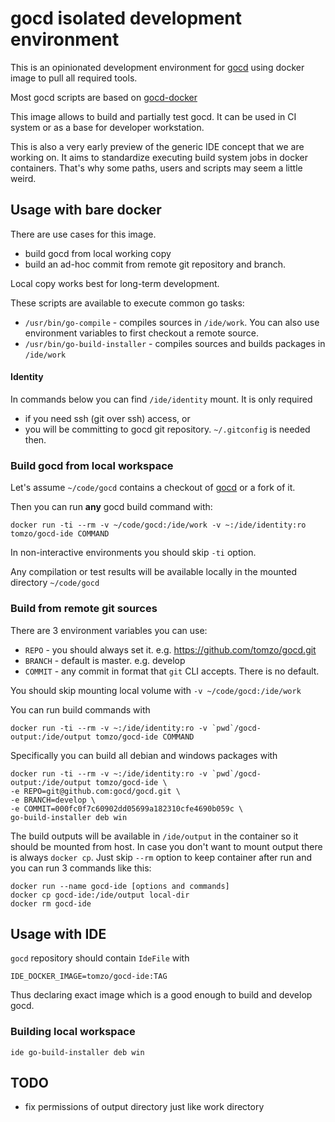 # gocd isolated development environment

This is an opinionated development environment for [gocd](https://github.com/gocd/gocd)
using docker image to pull all required tools.

Most gocd scripts are based on [gocd-docker](https://github.com/gocd/gocd-docker)

This image allows to build and partially test gocd. It can be used in CI system
or as a base for developer workstation.

This is also a very early preview of the generic IDE concept that we are working on.
It aims to standardize executing build system jobs in docker containers.
That's why some paths, users and scripts may seem a little weird.

## Usage with bare docker

There are use cases for this image.

 * build gocd from local working copy
 * build an ad-hoc commit from remote git repository and branch.

Local copy works best for long-term development.

These scripts are available to execute common go tasks:
 * `/usr/bin/go-compile` - compiles sources in `/ide/work`. You can also use
 environment variables to first checkout a remote source.
 * `/usr/bin/go-build-installer` - compiles sources and builds packages in `/ide/work`

#### Identity

In commands below you can find `/ide/identity` mount. It is only required
 * if you need ssh (git over ssh) access, or
 * you will be committing to gocd git repository. `~/.gitconfig` is needed then.

### Build gocd from local workspace

Let's assume `~/code/gocd` contains a checkout of [gocd](https://github.com/gocd/gocd)
or a fork of it.

Then you can run **any** gocd build command with:
```
docker run -ti --rm -v ~/code/gocd:/ide/work -v ~:/ide/identity:ro tomzo/gocd-ide COMMAND
```
In non-interactive environments you should skip `-ti` option.

Any compilation or test results will be available locally in
 the mounted directory `~/code/gocd`

### Build from remote git sources

There are 3 environment variables you can use:

 * `REPO`   - you should always set it. e.g. https://github.com/tomzo/gocd.git
 * `BRANCH` - default is master. e.g. develop
 * `COMMIT` - any commit in format that `git` CLI accepts. There is no default.

You should skip mounting local volume with `-v ~/code/gocd:/ide/work`

You can run build commands with
```
docker run -ti --rm -v ~:/ide/identity:ro -v `pwd`/gocd-output:/ide/output tomzo/gocd-ide COMMAND
```

Specifically you can build all debian and windows packages with
```
docker run -ti --rm -v ~:/ide/identity:ro -v `pwd`/gocd-output:/ide/output tomzo/gocd-ide \
-e REPO=git@github.com:gocd/gocd.git \
-e BRANCH=develop \
-e COMMIT=000fc0f7c60902dd05699a182310cfe4690b059c \
go-build-installer deb win
```

The build outputs will be available in `/ide/output` in the container so it should
be mounted from host. In case you don't want to mount output there is always `docker cp`.
Just skip `--rm` option to keep container after run and you can run 3 commands like this:
```
docker run --name gocd-ide [options and commands]
docker cp gocd-ide:/ide/output local-dir
docker rm gocd-ide
```

## Usage with IDE

`gocd` repository should contain `IdeFile` with
```
IDE_DOCKER_IMAGE=tomzo/gocd-ide:TAG
```
Thus declaring exact image which is a good enough to build and develop gocd.

### Building local workspace

```
ide go-build-installer deb win
```

## TODO

 * fix permissions of output directory just like work directory
